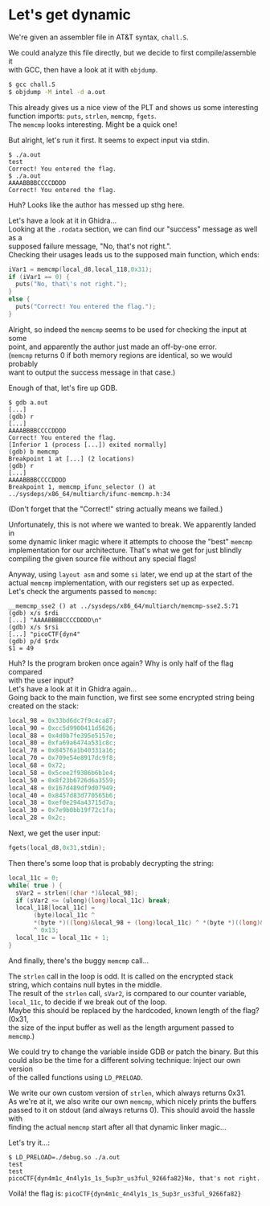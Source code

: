 Let's get dynamic
=================

We're given an assembler file in AT&T syntax, `chall.S`.

We could analyze this file directly, but we decide to first compile/assemble it  
with GCC, then have a look at it with `objdump`.
```sh
$ gcc chall.S
$ objdump -M intel -d a.out
```
This already gives us a nice view of the PLT and shows us some interesting  
function imports: `puts`, `strlen`, `memcmp`, `fgets`.  
The `memcmp` looks interesting. Might be a quick one!

But alright, let's run it first. It seems to expect input via stdin.
```
$ ./a.out
test
Correct! You entered the flag.
$ ./a.out
AAAABBBBCCCCDDDD
Correct! You entered the flag.
```
Huh? Looks like the author has messed up sthg here.

Let's have a look at it in Ghidra...  
Looking at the `.rodata` section, we can find our "success" message as well as a  
supposed failure message, "No, that's not right.".  
Checking their usages leads us to the supposed main function, which ends:
```c
iVar1 = memcmp(local_d8,local_118,0x31);
if (iVar1 == 0) {
  puts("No, that\'s not right.");
}
else {
  puts("Correct! You entered the flag.");
}
```
Alright, so indeed the `memcmp` seems to be used for checking the input at some  
point, and apparently the author just made an off-by-one error.  
(`memcmp` returns 0 if both memory regions are identical, so we would probably  
want to output the success message in that case.)

Enough of that, let's fire up GDB.
```
$ gdb a.out
[...]
(gdb) r
[...]
AAAABBBBCCCCDDDD
Correct! You entered the flag.
[Inferior 1 (process [...]) exited normally]
(gdb) b memcmp
Breakpoint 1 at [...] (2 locations)
(gdb) r
[...]
AAAABBBBCCCCDDDD
Breakpoint 1, memcmp_ifunc_selector () at ../sysdeps/x86_64/multiarch/ifunc-memcmp.h:34
```
(Don't forget that the "Correct!" string actually means we failed.)

Unfortunately, this is not where we wanted to break. We apparently landed in  
some dynamic linker magic where it attempts to choose the "best" `memcmp`  
implementation for our architecture. That's what we get for just blindly  
compiling the given source file without any special flags!  

Anyway, using `layout asm` and some `si` later, we end up at the start of the  
actual `memcmp` implementation, with our registers set up as expected.  
Let's check the arguments passed to `memcmp`:
```
__memcmp_sse2 () at ../sysdeps/x86_64/multiarch/memcmp-sse2.S:71
(gdb) x/s $rdi
[...] "AAAABBBBCCCCDDDD\n"
(gdb) x/s $rsi
[...] "picoCTF{dyn4"
(gdb) p/d $rdx
$1 = 49
```

Huh? Is the program broken once again? Why is only half of the flag compared  
with the user input?  
Let's have a look at it in Ghidra again...  
Going back to the main function, we first see some encrypted string being  
created on the stack:
```c
local_98 = 0x33bd6dc7f9c4ca87;
local_90 = 0xcc5d9900411d5626;
local_88 = 0x4d0b7fe395e5157e;
local_80 = 0xfa69a6474a531c8c;
local_78 = 0x84576a1b40331a16;
local_70 = 0x709e54e8917dc9f8;
local_68 = 0x72;
local_58 = 0x5cee2f9386b6b1e4;
local_50 = 0x8f23b6726d6a3559;
local_48 = 0x167d489df9d07949;
local_40 = 0x8457d83d770565b6;
local_38 = 0xef0e294a43715d7a;
local_30 = 0x7e9b0bb19f72c1fa;
local_28 = 0x2c;
```
Next, we get the user input:
```c
fgets(local_d8,0x31,stdin);
```
Then there's some loop that is probably decrypting the string:
```c
local_11c = 0;
while( true ) {
  sVar2 = strlen((char *)&local_98);
  if (sVar2 <= (ulong)(long)local_11c) break;
  local_118[local_11c] =
       (byte)local_11c ^
       *(byte *)((long)&local_98 + (long)local_11c) ^ *(byte *)((long)&local_58 + (long)local_11c)
       ^ 0x13;
  local_11c = local_11c + 1;
}
```
And finally, there's the buggy `memcmp` call...

The `strlen` call in the loop is odd. It is called on the encrypted stack  
string, which contains null bytes in the middle.  
The result of the `strlen` call, `sVar2`, is compared to our counter variable,  
`local_11c`, to decide if we break out of the loop.  
Maybe this should be replaced by the hardcoded, known length of the flag? (0x31,  
the size of the input buffer as well as the length argument passed to `memcmp`.)

We could try to change the variable inside GDB or patch the binary. But this  
could also be the time for a different solving technique: Inject our own version  
of the called functions using `LD_PRELOAD`.

We write our own custom version of `strlen`, which always returns 0x31.  
As we're at it, we also write our own `memcmp`, which nicely prints the buffers  
passed to it on stdout (and always returns 0). This should avoid the hassle with  
finding the actual `memcmp` start after all that dynamic linker magic...

Let's try it...:
```
$ LD_PRELOAD=./debug.so ./a.out
test
test
picoCTF{dyn4m1c_4n4ly1s_1s_5up3r_us3ful_9266fa82}No, that's not right.
```
Voilà! the flag is: `picoCTF{dyn4m1c_4n4ly1s_1s_5up3r_us3ful_9266fa82}`


